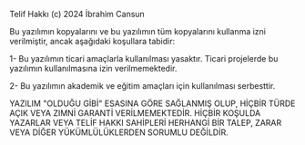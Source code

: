 Telif Hakkı (c) 2024 İbrahim Cansun

Bu yazılımın kopyalarını ve bu yazılımın tüm kopyalarını kullanma izni verilmiştir, ancak aşağıdaki koşullara tabidir:

1- Bu yazılımın ticari amaçlarla kullanılması yasaktır. Ticari projelerde bu yazılımın kullanılmasına izin verilmemektedir.

2- Bu yazılımın akademik ve eğitim amaçları için kullanılması serbesttir.

YAZILIM "OLDUĞU GİBİ" ESASINA GÖRE SAĞLANMIŞ OLUP, HİÇBİR TÜRDE AÇIK VEYA ZIMNİ GARANTİ VERİLMEMEKTEDİR.
HİÇBİR KOŞULDA YAZARLAR VEYA TELİF HAKKI SAHİPLERİ HERHANGİ BİR TALEP, ZARAR VEYA DİĞER YÜKÜMLÜLÜKLERDEN SORUMLU DEĞİLDİR.
